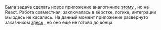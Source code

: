 
Была задача сделать новое приложение аналогичное [этому ](https://xn--80aa4argdk.xn--90auioef.xn--d1acj3b/?ch=1197381), но на React.
Работа совместная, заключалась в вёрстке, логике, интеграции мы здесь не касались.
На данный момент приложение развёрнуто заказчиком [здесь](https://spartak-junior.school/) , но оно ещё не готово до конца.

